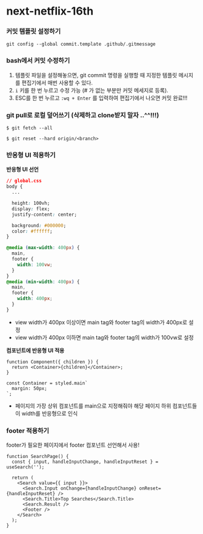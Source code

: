 # next-netflix-16th

### 커밋 템플릿 설정하기

`git config --global commit.template .github/.gitmessage`

### bash에서 커밋 수정하기

1. 템플릿 파일을 설정해놓으면, git commit 명령을 실행할 때 지정한 템플릿 메시지를 편집기에서 매번 사용할 수 있다.
2. `i` 키를 한 번 누르고 수정 가능 (# 가 없는 부분만 커밋 메세지로 등록).
3. ESC를 한 번 누르고 `:wq + Enter` 를 입력하여 편집기에서 나오면 커밋 완료!!!

### git pull로 로컬 덮어쓰기 (삭제하고 clone받지 말자 ..^^!!!)

```
$ git fetch --all

$ git reset --hard origin/<branch>
```

### 반응형 UI 적용하기

**반응형 UI 선언**

```css
// global.css
body {
  ...

  height: 100vh;
  display: flex;
  justify-content: center;

  background: #000000;
  color: #ffffff;
}

@media (max-width: 400px) {
  main,
  footer {
    width: 100vw;
  }
}
@media (min-width: 400px) {
  main,
  footer {
    width: 400px;
  }
}
```

- view width가 400px 이상이면 main tag와 footer tag의 width가 400px로 설정
- view width가 400px 이하면 main tag와 footer tag의 width가 100vw로 설정

**컴포넌트에 반응형 UI 적용**

```tsx
function Component({ children }) {
  return <Container>{children}</Container>;
}

const Container = styled.main`
  margin: 50px;
`;
```

- 페이지의 가장 상위 컴포넌트를 main으로 지정해줘야 해당 페이지 하위 컴포넌트들이 width를 반응형으로 인식

### footer 적용하기

footer가 필요한 페이지에서 footer 컴포넌트 선언해서 사용!

```tsx
function SearchPage() {
  const { input, handleInputChange, handleInputReset } = useSearch('');

  return (
    <Search value={{ input }}>
      <Search.Input onChange={handleInputChange} onReset={handleInputReset} />
      <Search.Title>Top Searches</Search.Title>
      <Search.Result />
      <Footer />
    </Search>
  );
}
```
